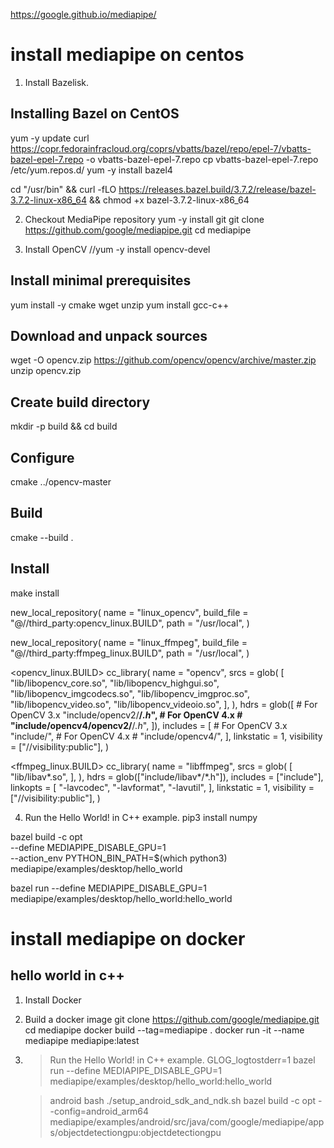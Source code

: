 https://google.github.io/mediapipe/


# install mediapipe on centos

1. Install Bazelisk.
## Installing Bazel on CentOS
yum -y update
curl https://copr.fedorainfracloud.org/coprs/vbatts/bazel/repo/epel-7/vbatts-bazel-epel-7.repo -o vbatts-bazel-epel-7.repo
cp vbatts-bazel-epel-7.repo /etc/yum.repos.d/
yum -y install bazel4

cd "/usr/bin" && curl -fLO https://releases.bazel.build/3.7.2/release/bazel-3.7.2-linux-x86_64 && chmod +x bazel-3.7.2-linux-x86_64

2. Checkout MediaPipe repository
yum -y install git
git clone https://github.com/google/mediapipe.git
cd mediapipe

3. Install OpenCV
//yum -y install opencv-devel
## Install minimal prerequisites
yum install -y cmake wget unzip
yum install gcc-c++
## Download and unpack sources
wget -O opencv.zip https://github.com/opencv/opencv/archive/master.zip
unzip opencv.zip
## Create build directory
mkdir -p build && cd build
## Configure
cmake  ../opencv-master
## Build
cmake --build .
## Install
make install

<WORKSPACE>
new_local_repository(
    name = "linux_opencv",
    build_file = "@//third_party:opencv_linux.BUILD",
    path = "/usr/local",
)

new_local_repository(
    name = "linux_ffmpeg",
    build_file = "@//third_party:ffmpeg_linux.BUILD",
    path = "/usr/local",
)

<opencv_linux.BUILD>
cc_library(
    name = "opencv",
    srcs = glob(
        [
            "lib/libopencv_core.so",
            "lib/libopencv_highgui.so",
            "lib/libopencv_imgcodecs.so",
            "lib/libopencv_imgproc.so",
            "lib/libopencv_video.so",
            "lib/libopencv_videoio.so",
        ],
    ),
    hdrs = glob([
        # For OpenCV 3.x
        "include/opencv2/**/*.h*",
        # For OpenCV 4.x
        # "include/opencv4/opencv2/**/*.h*",
    ]),
    includes = [
        # For OpenCV 3.x
        "include/",
        # For OpenCV 4.x
        # "include/opencv4/",
    ],
    linkstatic = 1,
    visibility = ["//visibility:public"],
)

<ffmpeg_linux.BUILD>
cc_library(
    name = "libffmpeg",
    srcs = glob(
        [
            "lib/libav*.so",
        ],
    ),
    hdrs = glob(["include/libav*/*.h"]),
    includes = ["include"],
    linkopts = [
        "-lavcodec",
        "-lavformat",
        "-lavutil",
    ],
    linkstatic = 1,
    visibility = ["//visibility:public"],
)

4. Run the Hello World! in C++ example.
pip3 install numpy

bazel build -c opt \
  --define MEDIAPIPE_DISABLE_GPU=1 \
  --action_env PYTHON_BIN_PATH=$(which python3) \
  mediapipe/examples/desktop/hello_world

bazel run --define MEDIAPIPE_DISABLE_GPU=1 \
    mediapipe/examples/desktop/hello_world:hello_world


# install mediapipe on docker

## hello world in c++
1. Install Docker
   
2. Build a docker image
git clone https://github.com/google/mediapipe.git
cd mediapipe
docker build --tag=mediapipe .
docker run -it --name mediapipe mediapipe:latest

3. >Run the Hello World! in C++ example.
   GLOG_logtostderr=1 bazel run --define MEDIAPIPE_DISABLE_GPU=1 mediapipe/examples/desktop/hello_world:hello_world

   >android
   bash ./setup_android_sdk_and_ndk.sh
   bazel build -c opt --config=android_arm64 mediapipe/examples/android/src/java/com/google/mediapipe/apps/objectdetectiongpu:objectdetectiongpu